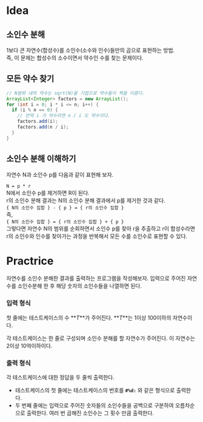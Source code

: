 # Idea

## 소인수 분해

1보다 큰 자연수(합성수)를 소인수(소수와 인수)들만의 곱으로 표현하는 방법.  
즉, 이 문제는 합성수의 소수이면서 약수인 수를 찾는 문제이다.

## 모든 약수 찾기

```java
// N범위 내의 약수는 sqrt(N)을 기점으로 약수들이 짝을 이룬다.
ArrayList<Integer> factors = new ArrayList();
for (int i = 0; i * i <= n; i++) {
  if (i % n == 0) {
    // 만약 i 가 약수라면 n / i 도 약수이다.
    factors.add(i);
    factors.add(n / i);
  }
}
```

## 소인수 분해 이해하기

자연수 N과 소인수 p를 다음과 같이 표현해 보자.

`N = p * r`  
N에서 소인수 p를 제거하면 R이 된다.  
r의 소인수 분해 결과는 N의 소인수 분해 결과에서 p를 제거한 것과 같다.  
`{ N의 소인수 집합 } - { p } = { r의 소인수 집합 }`  
즉,  
`{ N의 소인수 집합 } = { r의 소인수 집합 } + { p }`  
그렇다면 자연수 N의 범위를 순회하면서 소인수 p를 찾아 r을 추출하고 r이 합성수라면 r의 소인수와 인수를 찾아가는 과정을 반복해서 모든 수를 소인수로 표현할 수 있다.

# Practrice

자연수를 소인수 분해한 결과를 출력하는 프로그램을 작성해보자. 입력으로 주어진 자연수를 소인수분해 한 후 해당 숫자의 소인수들을 나열하면 된다.

### **입력 형식**

첫 줄에는 테스트케이스의 수 **_T_**가 주어진다. **_T_**는 1이상 100이하의 자연수이다.

각 테스트케이스는 한 줄로 구성되며 소인수 분해를 할 자연수가 주어진다. 이 자연수는 2이상 10억이하이다.

### **출력 형식**

각 테스트케이스에 대한 정답을 두 줄씩 출력한다.

- 테스트케이스의 첫 줄에는 테스트케이스의 번호를 **`#%d:`** 와 같은 형식으로 출력한다.
- 두 번째 줄에는 입력으로 주어진 숫자들의 소인수들을 공백으로 구분하여 오름차순으로 출력한다. 여러 번 곱해진 소인수는 그 횟수 만큼 출력한다.
